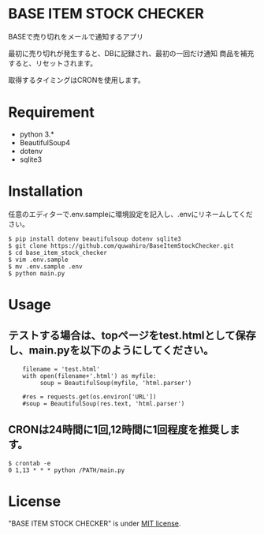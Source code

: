 # BASE ITEM STOCK CHECKER

BASEで売り切れをメールで通知するアプリ

最初に売り切れが発生すると、DBに記録され、最初の一回だけ通知
商品を補充すると、リセットされます。

取得するタイミングはCRONを使用します。


# Requirement

* python 3.*
* BeautifulSoup4
* dotenv
* sqlite3

# Installation
任意のエディターで.env.sampleに環境設定を記入し、.envにリネームしてください。

```
$ pip install dotenv beautifulsoup dotenv sqlite3
$ git clone https://github.com/quwahiro/BaseItemStockChecker.git
$ cd base_item_stock_checker
$ vim .env.sample
$ mv .env.sample .env
$ python main.py
```

# Usage
## テストする場合は、topページをtest.htmlとして保存し、main.pyを以下のようにしてください。

```
    filename = 'test.html'
    with open(filename+'.html') as myfile:          
         soup = BeautifulSoup(myfile, 'html.parser')
    
    #res = requests.get(os.environ['URL'])
    #soup = BeautifulSoup(res.text, 'html.parser')

```


## CRONは24時間に1回,12時間に1回程度を推奨します。

```
$ crontab -e
0 1,13 * * * python /PATH/main.py
```

# License

"BASE ITEM STOCK CHECKER" is under [MIT license](https://en.wikipedia.org/wiki/MIT_License).
